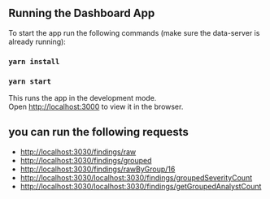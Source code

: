 ## Running the Dashboard App

To start the app run the following commands (make sure the data-server is already running):

### `yarn install`
### `yarn start`

This runs the app in the development mode.\
Open [http://localhost:3000](http://localhost:3000) to view it in the browser.

## you can run the following requests
- [http://localhost:3030/findings/raw](http://localhost:3030/findings/raw)
- [http://localhost:3030/findings/grouped](http://localhost:3030/findings/grouped)
- [http://localhost:3030/findings/rawByGroup/16](http://localhost:3030/findings/rawByGroup/16)
- [http://localhost:3030/localhost:3030/findings/groupedSeverityCount](http://localhost:3030/findings/groupedSeverityCount)
- [http://localhost:3030/localhost:3030/findings/getGroupedAnalystCount](http://localhost:3030/findings/getGroupedAnalystCount)
